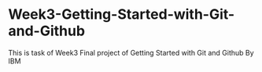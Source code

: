 # Week3-Getting-Started-with-Git-and-Github
This is task of Week3 Final project of Getting Started with Git and Github By IBM
